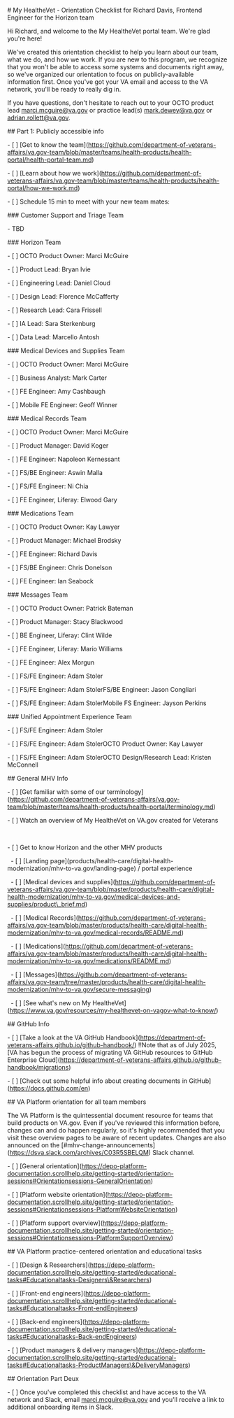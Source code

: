 \# My HealtheVet - Orientation Checklist for Richard Davis, Frontend Engineer for the Horizon team



Hi Richard, and welcome to the My HealtheVet portal team.  We're glad you're here!



We've created this orientation checklist to help you learn about our team, what we do, and how we work.  If you are new to this program, we recognize that you won't be able to access some systems and documents right away, so we've organized our orientation to focus on publicly-available information first.  Once you've got your VA email and access to the VA network, you'll be ready to really dig in. 



If you have questions, don't hesitate to reach out to your OCTO product lead marci.mcguire@va.gov or practice lead(s) mark.dewey@va.gov or adrian.rollett@va.gov.



\## Part 1: Publicly accessible info

\- \[ ] \[Get to know the team](https://github.com/department-of-veterans-affairs/va.gov-team/blob/master/teams/health-products/health-portal/health-portal-team.md)

\- \[ ] \[Learn about how we work](https://github.com/department-of-veterans-affairs/va.gov-team/blob/master/teams/health-products/health-portal/how-we-work.md)

\- \[ ] Schedule 15 min to meet with your new team mates:



<!--Cust Support and Triage-->

\### Customer Support and Triage Team

\- TBD



<!--Horizon-->

\### Horizon Team

\- \[ ]  OCTO Product Owner: Marci McGuire

\- \[ ]  Product Lead: Bryan Ivie

\- \[ ]  Engineering Lead: Daniel Cloud

\- \[ ]  Design Lead: Florence McCafferty

\- \[ ]  Research Lead: Cara Frissell

\- \[ ]  IA Lead: Sara Sterkenburg

\- \[ ]  Data Lead: Marcello Antosh



<!--Medical Devices and Supplies-->

\### Medical Devices and Supplies Team

\- \[ ]  OCTO Product Owner: Marci McGuire

\- \[ ]  Business Analyst: Mark Carter

\- \[ ]  FE Engineer: Amy Cashbaugh

\- \[ ]  Mobile FE Engineer: Geoff Winner



<!--Medical Records-->

\### Medical Records Team

\- \[ ]  OCTO Product Owner: Marci McGuire

\- \[ ]  Product Manager: David Koger

\- \[ ]  FE Engineer: Napoleon Kernessant

\- \[ ]  FS/BE Engineer: Aswin Malla

\- \[ ]  FS/FE Engineer: Ni Chia

\- \[ ]  FE Engineer, Liferay: Elwood Gary



<!--Medications-->

\### Medications Team

\- \[ ]   OCTO Product Owner: Kay Lawyer

\- \[ ]   Product Manager: Michael Brodsky

\- \[ ]   FE Engineer: Richard Davis

\- \[ ]   FS/BE Engineer: Chris Donelson

\- \[ ]   FE Engineer: Ian Seabock



<!--Messages-->

\### Messages Team

\- \[ ]   OCTO Product Owner: Patrick Bateman

\- \[ ]   Product Manager: Stacy Blackwood

\- \[ ]   BE Engineer, Liferay: Clint Wilde

\- \[ ]   FE Engineer, Liferay: Mario Williams

\- \[ ]   FE Engineer: Alex Morgun

\- \[ ]   FS/FE Engineer: Adam Stoler

\- \[ ]   FS/FE Engineer: Adam StolerFS/BE Engineer: Jason Congliari

\- \[ ]   FS/FE Engineer: Adam StolerMobile FS Engineer: Jayson Perkins



<!--Cust Support and Triage-->

\### Unified Appointment Experience Team

\- \[ ]   FS/FE Engineer: Adam Stoler

\- \[ ]   FS/FE Engineer: Adam StolerOCTO Product Owner: Kay Lawyer

\- \[ ]   FS/FE Engineer: Adam StolerOCTO Design/Research Lead: Kristen McConnell



\## General MHV Info 

\- \[ ] \[Get familiar with some of our terminology](https://github.com/department-of-veterans-affairs/va.gov-team/blob/master/teams/health-products/health-portal/terminology.md)

\- \[ ] Watch an overview of My HealtheVet on VA.gov created for Veterans

&nbsp;  

\- \[ ] Get to know Horizon and the other MHV products

&nbsp;  - \[ ] \[Landing page](products/health-care/digital-health-modernization/mhv-to-va.gov/landing-page) / portal experience

&nbsp;  - \[ ] \[Medical devices and supplies](https://github.com/department-of-veterans-affairs/va.gov-team/blob/master/products/health-care/digital-health-modernization/mhv-to-va.gov/medical-devices-and-supplies/product\_brief.md)

&nbsp;  - \[ ] \[Medical Records](https://github.com/department-of-veterans-affairs/va.gov-team/blob/master/products/health-care/digital-health-modernization/mhv-to-va.gov/medical-records/README.md)

&nbsp;  - \[ ] \[Medications](https://github.com/department-of-veterans-affairs/va.gov-team/blob/master/products/health-care/digital-health-modernization/mhv-to-va.gov/medications/README.md)

&nbsp;  - \[ ] \[Messages](https://github.com/department-of-veterans-affairs/va.gov-team/tree/master/products/health-care/digital-health-modernization/mhv-to-va.gov/secure-messaging)

&nbsp;  - \[ ] \[See what's new on My HealtheVet](https://www.va.gov/resources/my-healthevet-on-vagov-what-to-know/)



\## GitHub Info

\- \[ ] \[Take a look at the VA GitHub Handbook](https://department-of-veterans-affairs.github.io/github-handbook/)  ‼️Note that as of July 2025, \[VA has begun the process of migrating VA GitHub resources to GitHub Enterprise Cloud](https://department-of-veterans-affairs.github.io/github-handbook/migrations)

\- \[ ] \[Check out some helpful info about creating documents in GitHub](https://docs.github.com/en)



<!-- ALL TEAM MEMBERS -->

\## VA Platform orientation for all team members

The VA Platform is the quintessential document resource for teams that build products on VA.gov.  Even if you've reviewed this information before, changes can and do happen regularly, so it's highly recommended that you visit these overview pages to be aware of recent updates.  Changes are also announced on the \[#mhv-change-announcements](https://dsva.slack.com/archives/C03R5SBELQM) Slack channel.

\- \[ ] \[General orientation](https://depo-platform-documentation.scrollhelp.site/getting-started/orientation-sessions#Orientationsessions-GeneralOrientation)

\- \[ ] \[Platform website orientation](https://depo-platform-documentation.scrollhelp.site/getting-started/orientation-sessions#Orientationsessions-PlatformWebsiteOrientation)

\- \[ ] \[Platform support overview](https://depo-platform-documentation.scrollhelp.site/getting-started/orientation-sessions#Orientationsessions-PlatformSupportOverview)



\## VA Platform practice-centered orientation and educational tasks

\- \[ ] \[Design \& Researchers](https://depo-platform-documentation.scrollhelp.site/getting-started/educational-tasks#Educationaltasks-Designers\&Researchers)

\- \[ ] \[Front-end engineers](https://depo-platform-documentation.scrollhelp.site/getting-started/educational-tasks#Educationaltasks-Front-endEngineers)

\- \[ ] \[Back-end engineers](https://depo-platform-documentation.scrollhelp.site/getting-started/educational-tasks#Educationaltasks-Back-endEngineers)

\- \[ ] \[Product managers \& delivery managers](https://depo-platform-documentation.scrollhelp.site/getting-started/educational-tasks#Educationaltasks-ProductManagers\&DeliveryManagers)



\## Orientation Part Deux

\- \[ ] Once you've completed this checklist and have access to the VA network and Slack, email marci.mcguire@va.gov and you'll receive a link to additional onboarding items in Slack.

